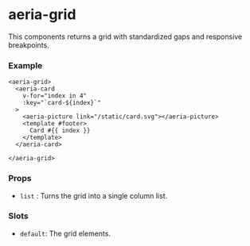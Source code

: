 <script setup lang="ts">
import { ref } from 'vue'
import { AeriaGrid, AeriaCard, AeriaPicture } from 'aeria-ui'
</script>

# aeria-grid

This components returns a grid with standardized gaps and responsive breakpoints.

### Example

<aeria-grid>
  <aeria-card
    v-for="index in 4"
    :key="`card-${index}`"
  >
    <aeria-picture link="/static/card.svg"></aeria-picture>
    <template #footer>
      Card #{{ index }}
    </template>
  </aeria-card>

</aeria-grid>

```vue-html
<aeria-grid>
  <aeria-card
    v-for="index in 4"
    :key="`card-${index}`"
  >
    <aeria-picture link="/static/card.svg"></aeria-picture>
    <template #footer>
      Card #{{ index }}
    </template>
  </aeria-card>

</aeria-grid>
```

### Props

- `list` <Badge type="tip" text="boolean?" />: Turns the grid into a single column list.


### Slots

- `default`: The grid elements.

